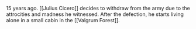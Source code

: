 15 years ago. [[Julius Cicero]] decides to withdraw from the army due to the attrocities and madness he witnessed. After the defection, he starts living alone in a small cabin in the [[Valgrum Forest]].